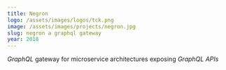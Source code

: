 ```yaml
---
title: Negron
logo: /assets/images/logos/tck.png
image: /assets/images/projects/negron.jpg
slug: negron a graphql gateway
year: 2018
---
```


_GraphQL_ gateway for microservice architectures exposing _GraphQL APIs_
